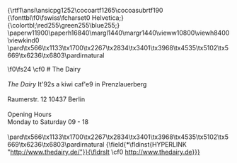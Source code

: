 {\rtf1\ansi\ansicpg1252\cocoartf1265\cocoasubrtf190
{\fonttbl\f0\fswiss\fcharset0 Helvetica;}
{\colortbl;\red255\green255\blue255;}
\paperw11900\paperh16840\margl1440\margr1440\vieww10800\viewh8400\viewkind0
\pard\tx566\tx1133\tx1700\tx2267\tx2834\tx3401\tx3968\tx4535\tx5102\tx5669\tx6236\tx6803\pardirnatural

\f0\fs24 \cf0 # The Dairy\
\
*The Dairy* It\'92s a kiwi caf\'e9 in Prenzlauerberg\
\
Raumerstr. 12 10437 Berlin\
\
Opening Hours\
Monday to Saturday 09 - 18 \
\
\pard\tx566\tx1133\tx1700\tx2267\tx2834\tx3401\tx3968\tx4535\tx5102\tx5669\tx6236\tx6803\pardirnatural
{\field{\*\fldinst{HYPERLINK "http://www.thedairy.de/"}}{\fldrslt \cf0 http://www.thedairy.de}}}